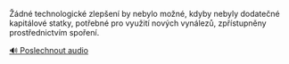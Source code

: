
Žádné technologické zlepšení by nebylo možné, kdyby nebyly dodatečné kapitálové statky, potřebné pro využití nových vynálezů, zpřístupněny prostřednictvím spoření.

[🔊 Poslechnout audio](/data/7-paragraphs/audio/chapter_108/para_010-dn-technologick-zlepen-by-nebylo-mon-kdyb.mp3)
